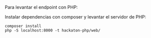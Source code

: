 Para levantar el endpoint con PHP:

Instalar dependencias con composer y levantar el servidor de PHP:

```
composer install
php -S localhost:8000 -t hackaton-php/web/
```
